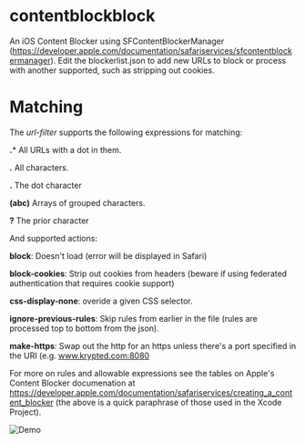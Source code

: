 # contentblockblock
An iOS Content Blocker using SFContentBlockerManager (https://developer.apple.com/documentation/safariservices/sfcontentblockermanager). Edit the blockerlist.json to add new URLs to block or process with another supported, such as stripping out cookies.

# Matching
The _url-filter_ supports the following expressions for matching:

**.*** All URLs with a dot in them.

**.** All characters.

**\.** The dot character

**(abc)** Arrays of grouped characters.

**?** The prior character


And supported actions:

**block**: Doesn't load (error will be displayed in Safari)

**block-cookies**: Strip out cookies from headers (beware if using federated authentication that requires cookie support)

**css-display-none**: overide a given CSS selector. 

**ignore-previous-rules**: Skip rules from earlier in the file (rules are processed top to bottom from the json).

**make-https**: Swap out the http for an https unless there's a port specified in the URI (e.g. www.krypted.com:8080

For more on rules and allowable expressions see the tables on Apple's Content Blocker documenation at https://developer.apple.com/documentation/safariservices/creating_a_content_blocker (the above is a quick paraphrase of those used in the Xcode Project). 

![Demo](https://github.com/krypted/contentblockblock/blob/main/ContentBlockBlock.gif)
